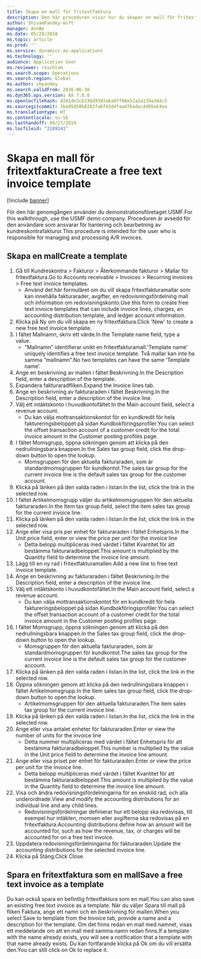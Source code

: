 ```yaml
---
title: Skapa en mall för fritextfaktura
description: Den här proceduren visar hur du skapar en mall för fritextfaktura.
author: ShivamPandey-msft
manager: AnnBe
ms.date: 05/29/2018
ms.topic: article
ms.prod: ''
ms.service: dynamics-ax-applications
ms.technology: ''
audience: Application User
ms.reviewer: roschlom
ms.search.scope: Operations
ms.search.region: Global
ms.author: shpandey
ms.search.validFrom: 2016-06-30
ms.dyn365.ops.version: AX 7.0.0
ms.openlocfilehash: 8281de3cb336d9392a6a97f98e51a2a139a384c5
ms.sourcegitcommit: 3ba95d50b8262fa0f43d4faad76adac4d05eb3ea
ms.translationtype: HT
ms.contentlocale: sv-SE
ms.lasthandoff: 09/27/2019
ms.locfileid: "2189141"
---
```

# <a name="create-a-free-text-invoice-template"></a><span data-ttu-id="63ee9-103">Skapa en mall för fritextfaktura</span><span class="sxs-lookup"><span data-stu-id="63ee9-103">Create a free text invoice template</span></span>

[!include [banner](../includes/banner.md)]

<span data-ttu-id="63ee9-104">För den här genomgången använder du demonstrationsföretaget USMF.</span><span class="sxs-lookup"><span data-stu-id="63ee9-104">For this walkthrough, use the USMF demo company.</span></span> <span data-ttu-id="63ee9-105">Proceduren är avsedd för den användare som ansvarar för hantering och bearbetning av kundreskontrafakturor.</span><span class="sxs-lookup"><span data-stu-id="63ee9-105">This procedure is intended for the user who is responsible for managing and processing A/R invoices.</span></span>

## <a name="create-a-template"></a><span data-ttu-id="63ee9-106">Skapa en mall</span><span class="sxs-lookup"><span data-stu-id="63ee9-106">Create a template</span></span>

1. <span data-ttu-id="63ee9-107">Gå till Kundreskontra > Fakturor > Återkommande fakturor > Mallar för fritextfaktura.</span><span class="sxs-lookup"><span data-stu-id="63ee9-107">Go to Accounts receivable > Invoices > Recurring invoices > Free text invoice templates.</span></span>
    * <span data-ttu-id="63ee9-108">Använd det här formuläret om du vill skapa fritextfakturamallar som kan innehålla fakturarader, avgifter, en redovisningsfördelning mall och information om redovisningskonto.</span><span class="sxs-lookup"><span data-stu-id="63ee9-108">Use this form to create free text invoice templates that can include invoice lines, charges, an accounting distribution template, and ledger account information.</span></span>  
2. <span data-ttu-id="63ee9-109">Klicka på Ny om du vill skapa en ny fritextfaktura.</span><span class="sxs-lookup"><span data-stu-id="63ee9-109">Click 'New' to create a new free text invoice template.</span></span>
3. <span data-ttu-id="63ee9-110">I fältet Mallnamn, skriv ett värde.</span><span class="sxs-lookup"><span data-stu-id="63ee9-110">In the Template name field, type a value.</span></span>
    * <span data-ttu-id="63ee9-111">"Mallnamn" identifierar unikt en fritextfakturamall.</span><span class="sxs-lookup"><span data-stu-id="63ee9-111">‘Template name’ uniquely identifies a free text invoice template.</span></span> <span data-ttu-id="63ee9-112">Två mallar kan inte ha samma ”mallnamn".</span><span class="sxs-lookup"><span data-stu-id="63ee9-112">No two templates can have the same ‘Template name’.</span></span>  
4. <span data-ttu-id="63ee9-113">Ange en beskrivning av mallen i fältet Beskrivning.</span><span class="sxs-lookup"><span data-stu-id="63ee9-113">In the Description field, enter a description of the template.</span></span>
5. <span data-ttu-id="63ee9-114">Expandera fakturaradfliken.</span><span class="sxs-lookup"><span data-stu-id="63ee9-114">Expand the Invoice lines tab.</span></span>
6. <span data-ttu-id="63ee9-115">Ange en beskrivning av fakturaraden i fältet Beskrivning.</span><span class="sxs-lookup"><span data-stu-id="63ee9-115">In the Description field, enter a description of the invoice line.</span></span>
7. <span data-ttu-id="63ee9-116">Välj ett intäktskonto i huvudkontofältet.</span><span class="sxs-lookup"><span data-stu-id="63ee9-116">In the Main account field, select a revenue account.</span></span>
    * <span data-ttu-id="63ee9-117">Du kan välja mottransaktionskontot för en kundkredit för hela faktureringsbeloppet på sidan Kundbokföringsprofiler.</span><span class="sxs-lookup"><span data-stu-id="63ee9-117">You can select the offset transaction account of a customer credit for the total invoice amount in the Customer posting profiles page.</span></span>  
8. <span data-ttu-id="63ee9-118">I fältet Momsgrupp, öppna sökningen genom att klicka på den nedrullningsbara knappen.</span><span class="sxs-lookup"><span data-stu-id="63ee9-118">In the Sales tax group field, click the drop-down button to open the lookup.</span></span>
    * <span data-ttu-id="63ee9-119">Momsgruppen för den aktuella fakturaraden, som är standardmomsgruppen för kundkontot.</span><span class="sxs-lookup"><span data-stu-id="63ee9-119">The sales tax group for the current invoice line is the default sales tax group for the customer account.</span></span>  
9. <span data-ttu-id="63ee9-120">Klicka på länken på den valda raden i listan.</span><span class="sxs-lookup"><span data-stu-id="63ee9-120">In the list, click the link in the selected row.</span></span>
10. <span data-ttu-id="63ee9-121">I fältet Artikelmomsgrupp väljer du artikelmomsgruppen för den aktuella fakturaraden.</span><span class="sxs-lookup"><span data-stu-id="63ee9-121">In the Item tax group field, select the item sales tax group for the current invoice line.</span></span>
11. <span data-ttu-id="63ee9-122">Klicka på länken på den valda raden i listan.</span><span class="sxs-lookup"><span data-stu-id="63ee9-122">In the list, click the link in the selected row.</span></span>
12. <span data-ttu-id="63ee9-123">Ange eller visa pris per enhet för fakturaraden i fältet Enhetspris.</span><span class="sxs-lookup"><span data-stu-id="63ee9-123">In the Unit price field, enter or view the price per unit for the invoice line</span></span>
    * <span data-ttu-id="63ee9-124">Detta belopp multipliceras med värdet i fältet Kvantitet för att bestämma fakturaradbeloppet.</span><span class="sxs-lookup"><span data-stu-id="63ee9-124">This amount is multiplied by the Quantity field to determine the invoice line amount.</span></span>  
13. <span data-ttu-id="63ee9-125">Lägg till en ny rad i fritextfakturamallen.</span><span class="sxs-lookup"><span data-stu-id="63ee9-125">Add a new line to free text invoice template.</span></span>
14. <span data-ttu-id="63ee9-126">Ange en beskrivning av fakturaraden i fältet Beskrivning.</span><span class="sxs-lookup"><span data-stu-id="63ee9-126">In the Description field, enter a description of the invoice line.</span></span>
15. <span data-ttu-id="63ee9-127">Välj ett intäktskonto i huvudkontofältet.</span><span class="sxs-lookup"><span data-stu-id="63ee9-127">In the Main account field, select a revenue account.</span></span>
    * <span data-ttu-id="63ee9-128">Du kan välja mottransaktionskontot för en kundkredit för hela faktureringsbeloppet på sidan Kundbokföringsprofiler.</span><span class="sxs-lookup"><span data-stu-id="63ee9-128">You can select the offset transaction account of a customer credit for the total invoice amount in the Customer posting profiles page.</span></span>  
16. <span data-ttu-id="63ee9-129">I fältet Momsgrupp, öppna sökningen genom att klicka på den nedrullningsbara knappen.</span><span class="sxs-lookup"><span data-stu-id="63ee9-129">In the Sales tax group field, click the drop-down button to open the lookup.</span></span>
    * <span data-ttu-id="63ee9-130">Momsgruppen för den aktuella fakturaraden, som är standardmomsgruppen för kundkontot.</span><span class="sxs-lookup"><span data-stu-id="63ee9-130">The sales tax group for the current invoice line is the default sales tax group for the customer account.</span></span>  
17. <span data-ttu-id="63ee9-131">Klicka på länken på den valda raden i listan.</span><span class="sxs-lookup"><span data-stu-id="63ee9-131">In the list, click the link in the selected row.</span></span>
18. <span data-ttu-id="63ee9-132">Öppna sökningen genom att klicka på den nedrullningsbara knappen i fältet Artikelmomsgrupp.</span><span class="sxs-lookup"><span data-stu-id="63ee9-132">In the Item sales tax group field, click the drop-down button to open the lookup.</span></span>
    * <span data-ttu-id="63ee9-133">Artikelmomsgruppen för den aktuella fakturaraden.</span><span class="sxs-lookup"><span data-stu-id="63ee9-133">The item sales tax group for the current invoice line.</span></span>  
19. <span data-ttu-id="63ee9-134">Klicka på länken på den valda raden i listan.</span><span class="sxs-lookup"><span data-stu-id="63ee9-134">In the list, click the link in the selected row.</span></span>
20. <span data-ttu-id="63ee9-135">Ange eller visa antalet enheter för fakturaraden.</span><span class="sxs-lookup"><span data-stu-id="63ee9-135">Enter or view the number of units for the invoice line</span></span>
    * <span data-ttu-id="63ee9-136">Detta nummer multipliceras med värdet i fältet Enhetspris för att bestämma fakturaradbeloppet.</span><span class="sxs-lookup"><span data-stu-id="63ee9-136">This number is multiplied by the value in the Unit price field to determine the invoice line amount.</span></span>  
21. <span data-ttu-id="63ee9-137">Ange eller visa priset per enhet för fakturaraden.</span><span class="sxs-lookup"><span data-stu-id="63ee9-137">Enter or view the price per unit for the invoice line.</span></span> 
    * <span data-ttu-id="63ee9-138">Detta belopp multipliceras med värdet i fältet Kvantitet för att bestämma fakturaradbeloppet.</span><span class="sxs-lookup"><span data-stu-id="63ee9-138">This amount is multiplied by the value in the Quantity field to determine the invoice line amount.</span></span>  
22. <span data-ttu-id="63ee9-139">Visa och ändra redovisningsfördelningarna för en enskild rad, och alla underordnade.</span><span class="sxs-lookup"><span data-stu-id="63ee9-139">View and modify the accounting distributions for an individual line and any child lines.</span></span>
    * <span data-ttu-id="63ee9-140">Redovisningsfördelningar definierar hur ett belopp ska redovisas, till exempel hur intäkten, momsen eller avgifterna ska redovisas på en fritextfaktura.</span><span class="sxs-lookup"><span data-stu-id="63ee9-140">Accounting distributions define how an amount will be accounted for, such as how the revenue, tax, or charges will be accounted for on a free text invoice.</span></span>  
23. <span data-ttu-id="63ee9-141">Uppdatera redovisningsfördelningarna för fakturaraden.</span><span class="sxs-lookup"><span data-stu-id="63ee9-141">Update the accounting distributions for the selected invoice line.</span></span>
24. <span data-ttu-id="63ee9-142">Klicka på Stäng.</span><span class="sxs-lookup"><span data-stu-id="63ee9-142">Click Close.</span></span>

## <a name="save-a-free-text-invoice-as-a-template"></a><span data-ttu-id="63ee9-143">Spara en fritextfaktura som en mall</span><span class="sxs-lookup"><span data-stu-id="63ee9-143">Save a free text invoice as a template</span></span>
<span data-ttu-id="63ee9-144">Du kan också spara en befintlig fritextfaktura som en mall.</span><span class="sxs-lookup"><span data-stu-id="63ee9-144">You can also save an existing free text invoice as a template.</span></span> <span data-ttu-id="63ee9-145">När du väljer Spara till mall på fliken Faktura, ange ett namn och en beskrivning för mallen.</span><span class="sxs-lookup"><span data-stu-id="63ee9-145">When you select Save to template from the Invoice tab, provide a name and a description for the template.</span></span> <span data-ttu-id="63ee9-146">Om det finns redan en mall med namnet, visas ett meddelande om att en mall med samma namn redan finns.</span><span class="sxs-lookup"><span data-stu-id="63ee9-146">If a template with the name already exists, you will see a notification that a template with that name already exists.</span></span> <span data-ttu-id="63ee9-147">Du kan fortfarande klicka på Ok om du vill ersätta den.</span><span class="sxs-lookup"><span data-stu-id="63ee9-147">You can still click on Ok to replace it.</span></span> 

